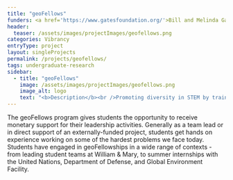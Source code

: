 ```yaml
---
title: "geoFellows"
funders: <a href='https://www.gatesfoundation.org/'>Bill and Melinda Gates Foundation</a><br /><a href='https://hria.org/tmf/jeffress/'>Jeffress Trust Awards Program in Interdisciplinary Research</a><br /><a href='https://www.dhs.gov/'>United States Department of Homeland Security</a><br /><a href='https://www.nsin.us'>Department of Defense National Security Innovation Network</a><br /><a href='https://cyberinitiative.org/'>Commonwealth Cyber Initiative</a><br /><a href='https://www.ifad.org/en/'>International Fund for Agricultural Development</a><br />
header:
  teaser: /assets/images/projectImages/geofellows.png
categories: Vibrancy
entryType: project
layout: singleProjects
permalink: /projects/geofellows/
tags: undergraduate-research
sidebar:
  - title: "geoFellows"
    image: /assets/images/projectImages/geofellows.png
    image_alt: logo
    text: "<b>Description</b><br />Promoting diversity in STEM by training the next generation of leaders.<br /><b>Timeline:</b><br />Fall 2017 to Present<br /><b>People:</b><br /><a href='/people/danrunfolafall2017'>Dan Runfola</a><br /><a href='/people/heatherbaierfall2018'>Heather Baier</a><br />"
---
```

The geoFellows program gives students the opportunity to receive monetary support for their leadership activities.  Generally as a team lead or in direct support of an externally-funded project, students get hands on experience working on some of the hardest problems we face today. Students have engaged in geoFellowships in a wide range of contexts - from leading student teams at William & Mary, to summer internships with the United Nations, Department of Defense, and Global Environment Facility.